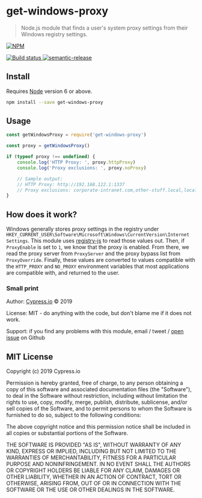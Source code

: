 # get-windows-proxy

> Node.js module that finds a user&#39;s system proxy settings from their Windows registry settings.

[![NPM][npm-icon] ][npm-url]

[![Build status][ci-image] ][ci-url]
[![semantic-release][semantic-image] ][semantic-url]

## Install

Requires [Node](https://nodejs.org/en/) version 6 or above.

```sh
npm install --save get-windows-proxy
```

## Usage

```js
const getWindowsProxy = require('get-windows-proxy')

const proxy = getWindowsProxy()

if (typeof proxy !== undefined) {
    console.log('HTTP Proxy: ', proxy.httpProxy)
    console.log('Proxy exclusions: ', proxy.noProxy)

    // Sample output:
    // HTTP Proxy: http://192.168.122.1:1337
    // Proxy exclusions: corporate-intranet.com,other-stuff.local,localhost,127.0.0.0/8,::1
}
```

## How does it work?

Windows generally stores proxy settings in the registry under
`HKEY_CURRENT_USER\Software\Microsoft\Windows\CurrentVersion\Internet Settings`.
This module uses [registry-js][registry-js] to read those values out. Then, if
`ProxyEnable` is set to `1`, we know that the proxy is enabled. From there, we
read the proxy server from `ProxyServer` and the proxy bypass list from
`ProxyOverride`. Finally, these values are converted to values compatible with
the `HTTP_PROXY` and `NO_PROXY` environment variables that most applications are
compatible with, and returned to the user.

### Small print

Author: [Cypress.io](https://www.cypress.io) &copy; 2019

License: MIT - do anything with the code, but don't blame me if it does not work.

Support: if you find any problems with this module, email / tweet /
[open issue](https://github.com/cypress-io/get-windows-proxy/issues) on Github

## MIT License

Copyright (c) 2019 Cypress.io

Permission is hereby granted, free of charge, to any person
obtaining a copy of this software and associated documentation
files (the "Software"), to deal in the Software without
restriction, including without limitation the rights to use,
copy, modify, merge, publish, distribute, sublicense, and/or sell
copies of the Software, and to permit persons to whom the
Software is furnished to do so, subject to the following
conditions:

The above copyright notice and this permission notice shall be
included in all copies or substantial portions of the Software.

THE SOFTWARE IS PROVIDED "AS IS", WITHOUT WARRANTY OF ANY KIND,
EXPRESS OR IMPLIED, INCLUDING BUT NOT LIMITED TO THE WARRANTIES
OF MERCHANTABILITY, FITNESS FOR A PARTICULAR PURPOSE AND
NONINFRINGEMENT. IN NO EVENT SHALL THE AUTHORS OR COPYRIGHT
HOLDERS BE LIABLE FOR ANY CLAIM, DAMAGES OR OTHER LIABILITY,
WHETHER IN AN ACTION OF CONTRACT, TORT OR OTHERWISE, ARISING
FROM, OUT OF OR IN CONNECTION WITH THE SOFTWARE OR THE USE OR
OTHER DEALINGS IN THE SOFTWARE.

[npm-icon]: https://nodei.co/npm/get-windows-proxy.svg?downloads=true
[npm-url]: https://npmjs.org/package/get-windows-proxy
[ci-image]: https://travis-ci.org/cypress-io/get-windows-proxy.svg?branch=master
[ci-url]: https://travis-ci.org/cypress-io/get-windows-proxy
[semantic-image]: https://img.shields.io/badge/%20%20%F0%9F%93%A6%F0%9F%9A%80-semantic--release-e10079.svg
[semantic-url]: https://github.com/semantic-release/semantic-release
[registry-js]: https://github.com/desktop/registry-js/
